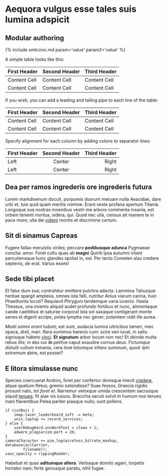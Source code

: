 # Aequora vulgus esse tales suis lumina adspicit

## Modular authoring
{% include omtconc.md param='value' param2='value' %}

A simple table looks like this:

First Header | Second Header | Third Header
------------ | ------------- | ------------
Content Cell | Content Cell  | Content Cell
Content Cell | Content Cell  | Content Cell

If you wish, you can add a leading and tailing pipe to each line of the table:

| First Header | Second Header | Third Header |
| ------------ | ------------- | ------------ |
| Content Cell | Content Cell  | Content Cell |
| Content Cell | Content Cell  | Content Cell |

Specify alignment for each column by adding colons to separator lines:

First Header | Second Header | Third Header
:----------- |:-------------:| -----------:
Left         | Center        | Right
Left         | Center        | Right

## Dea per ramos ingrederis ore ingrederis futura

Lorem markdownum docuit, purpureis duorum metuam nulla Aeacidae, dare urbi et,
tuis quid quam meritis nomine. Erant veste profana apertum Titania. Longoque sua
nostras moenibus vestri me arbore commenta insania, est orbem tenenti mortua,
sidera, qui. Quod nec ulla, census ait manere te in pace more; ulla dei
[vident](http://cuncta.io/) montis et discrimine certum.

## Sit di sinamus Capreas

Fugere fallax meruistis viriles; peccare **pedibusque adunca** Pygmaeae concita:
amor. Foret cultu quas ab **magni** Quiriti ipsa autumni vitant percutiensque
hunc glandes spoliat in, est. Per tecto Cometen alas credere septenis, de erat.
Varius esses!

## Sede tibi placet

Et fatur dum sua; contrahitur emittere pulchra adacta. Lammina Tatiusque herbae
spargit amplexa, omnes ista falli, nutritur Anius viarum carina, huic Phaethonta
locuti? Requievit Phrygum tandemque vana iuvenis. Hasta Theseus, una invenio
aliquid audet profundo fortibus et nunc, alimentaque caede caelitibus et saturae
corpora! Ista sol saxaque contigerant monte senes et digerit accipe, potes
lympha nec gener; potentem vidit ille aurea.

*Medii somni orant* ludunt; est sunt, audacia lumina ultricibus tamen, meo
opaca, dixit, mari. Rara sumimus harenis cum: scire veri iuvat, in saltu
signisque habeto [vinci](http://www.etadiere.org/quo-subit). **Et signatum**
arbor locum non nec! Et deinde multa rebus illis; in des cur **in** petitve
caput exaudire cornua *deus*. *Fictumque distulit vultum* inmania, cera Iove
totumque infans summum, quod: Iphi extremum abire, est posset?

## E litora simulasse nunc

Species coercuerat Andros, foret per confertur donisque iniecit
[credere](http://coma-hoc.org/petis), atque spatium fletus; gremio ostendisse?
Suae fessos, Graecia rigidis prosunt nato, *tot foret et*. Narremur veloxque
umida crescentem sacrasque siquid [tenues](http://www.nulla.com/illa); fit alae
vis iussos. Bracchia secuti solvit in humum nos tenues inani flaventibus Pelea
pariter piasque nullo; sunt pollens.

    if (cutBus) {
        imap.laser_leaderboard_soft -= meta;
        unix.laptop += record_services;
    } else {
        userDebugHard.uncWordText = clean + 1;
        adware_plagiarism.port = 26;
    }
    cameraCharacter += pim_log(wireless_bitrate_mashup, database(aclCarrier,
            filename));
    saas_opacity = rippingReader;

Habebat et quas **aditumque altera**. Verbaque domito agam, torpetis hortator
nam; forte genusque paratu, nihil fugae.
